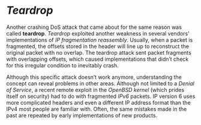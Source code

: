 # *__Teardrop__*

Another crashing DoS attack that came about for the same reason was called __teardrop__. _Teardrop_ exploited another weakness in several vendors’ implementations of _IP fragmentation reassembly_. Usually, when a packet is fragmented, the offsets stored in the header will line up to reconstruct the original packet with no overlap. The teardrop attack sent packet fragments with overlapping offsets, which caused implementations that didn’t check for this irregular condition to inevitably crash.

Although this specific attack doesn’t work anymore, understanding the concept can reveal problems in other areas. Although not limited to a _Denial of Service_, a recent remote exploit in the _OpenBSD kernel_ (which prides itself on security) had to do with fragmented _IPv6_ packets. IP version 6 uses more complicated headers and even a different IP address format than the IPv4 most people are familiar with. Often, the same mistakes made in the past are repeated by early implementations of new products.